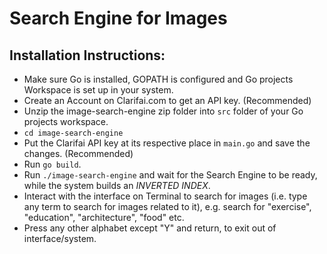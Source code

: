 # Search Engine for Images

## Installation Instructions:

* Make sure Go is installed, GOPATH is configured and Go projects Workspace is set up in your system.
* Create an Account on Clarifai.com to get an API key. (Recommended)
* Unzip the image-search-engine zip folder into `src` folder of your Go projects workspace.
* `cd image-search-engine`
* Put the Clarifai API key at its respective place in `main.go` and save the changes. (Recommended)
* Run `go build`.
* Run `./image-search-engine` and wait for the Search Engine to be ready, while the system builds an *_INVERTED INDEX_*.
* Interact with the interface on Terminal to search for images (i.e. type any term to search for images related to it), e.g. search for "exercise", "education", "architecture", "food" etc.
* Press any other alphabet except "Y" and return, to exit out of interface/system.
